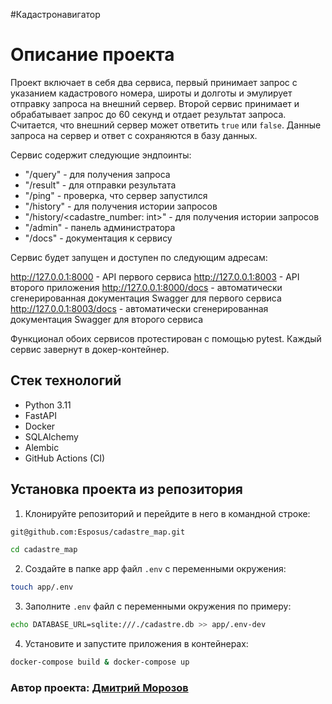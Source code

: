 #Кадастронавигатор

Описание проекта
===================
Проект включает в себя два сервиса, первый принимает запрос с указанием кадастрового номера, широты и долготы и эмулирует отправку запроса на внешний сервер. Второй сервис принимает и  обрабатывает запрос до 60 секунд и отдает результат запроса. Считается, что внешний сервер может ответить `true` или `false`. Данные запроса на сервер и ответ с сохраняются в базу данных. 

Сервис содержит следующие эндпоинты:
- "/query" - для получения запроса
- "/result" - для отправки результата
- "/ping" - проверка, что  сервер запустился
- "/history" - для получения истории запросов
- "/history/<cadastre_number: int>" - для получения истории запросов
- "/admin" - панель администратора
- "/docs" - документация к сервису

Сервис будет запущен и доступен по следующим адресам:

http://127.0.0.1:8000 - API первого сервиса
http://127.0.0.1:8003 - API второго приложения
http://127.0.0.1:8000/docs - автоматически сгенерированная документация Swagger для первого сервиса
http://127.0.0.1:8003/docs - автоматически сгенерированная документация Swagger для второго сервиса

Функционал обоих сервисов протестирован с помощью pytest. Каждый сервис завернут в докер-контейнер.


Стек технологий
----------
* Python 3.11
* FastAPI
* Docker
* SQLAlchemy
* Alembic
* GitHub Actions (CI)


Установка проекта из репозитория
----------

1. Клонируйте репозиторий и перейдите в него в командной строке:
```bash
git@github.com:Esposus/cadastre_map.git
```
```bash
cd cadastre_map
```
2. Cоздайте в папке app файл ```.env``` с переменными окружения:
```bash 
touch app/.env
```
3. Заполните ```.env``` файл с переменными окружения по примеру:
```bash 
echo DATABASE_URL=sqlite:///./cadastre.db >> app/.env-dev
```
4. Установите и запустите приложения в контейнерах:
```bash 
docker-compose build & docker-compose up
```

### Автор проекта: [Дмитрий Морозов](https://github.com/Esposus "GitHub аккаунт")